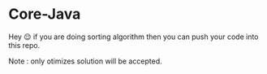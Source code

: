 # Core-Java
Hey 😌 if you are doing sorting algorithm then you can push your code into this repo.

Note : only otimizes solution will be accepted.

